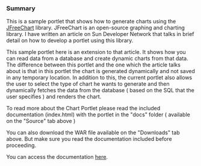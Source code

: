 ### Summary ###

This is a sample portlet that shows how to generate charts using the [JFreeChart](http://www.jfree.org/jfreechart/) library. JFreeChart is an open-source graphing and charting library. I have written an article on Sun Developer Network that talks in brief detail on how to develop a portlet using this library.

This sample portlet here is an extension to that article. It shows how you can read data from a database and create dynamic charts from that data. The difference between this portlet and the one which the article talks about is that in this portlet the chart is generated dynamically and not saved in any temporary location. In addition to this, the current portlet also allows the user to select the type of chart he wants to generate and then dynamically fetches the data from the database ( based on the SQL that the user specifies ) and renders the chart.


To read more about the Chart Portlet please read the included documentation (index.html) with the portlet in the "docs" folder ( available on the "Source" tab above )

You can also download the WAR file available on the "Downloads" tab above. But make sure you read the documentation included before proceeding.

You can access the documentation [here](http://bevy.googlecode.com/svn/trunk/JavaEE/Portlets/ChartPortlet/docs/index.html).